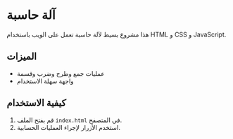 # آلة حاسبة

هذا مشروع بسيط لآلة حاسبة تعمل على الويب باستخدام HTML و CSS و JavaScript.

## الميزات
- عمليات جمع وطرح وضرب وقسمة
- واجهة سهلة الاستخدام

## كيفية الاستخدام
1. قم بفتح الملف `index.html` في المتصفح.
2. استخدم الأزرار لإجراء العمليات الحسابية.
